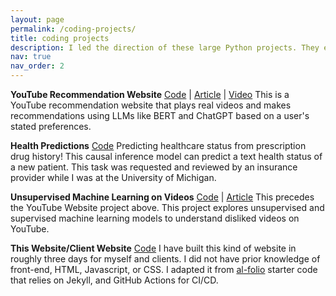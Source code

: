 ```yaml
---
layout: page
permalink: /coding-projects/
title: coding projects
description: I led the direction of these large Python projects. They each took several months and were academically reviewed.
nav: true
nav_order: 2
---
```


**YouTube Recommendation Website** [Code](https://github.com/galonpy/youtube_llm) | [Article](https://medium.com/@gabrielalon257/youtube-filtering-capstone-67f755fb6dca) | [Video](https://drive.google.com/file/d/10EIKd1QhmoLsq2TeQgsYkP51RMODiRMc/view)
This is a YouTube recommendation website that plays real videos and makes recommendations
using LLMs like BERT and ChatGPT based on a user's stated preferences.

**Health Predictions** [Code](https://github.com/galonpy/healthcare_example_notebook/blob/main/demo_notebook.ipynb) Predicting healthcare status from prescription drug history! This causal inference model can predict a text health status of a new patient. This task was requested and reviewed by an insurance provider while I was at the University of Michigan.
  
**Unsupervised Machine Learning on Videos** [Code](https://github.com/galonpy/mads-696-milestone-II-YouChoose) | [Article](https://medium.com/@gabrielalon257/predicting-youtube-dislikes-4c71a41718ac)
This precedes the YouTube Website project above. This project explores unsupervised and supervised machine learning models to understand disliked videos on YouTube.

**This Website/Client Website** [Code](https://github.com/galonpy/galonpy.github.io) I have built this kind of website in roughly three days for myself and clients. I did not have prior knowledge of front-end, HTML, Javascript, or CSS. I adapted it from [al-folio](https://github.com/alshedivat/al-folio) starter code that relies on Jekyll, and GitHub Actions for CI/CD.  

